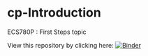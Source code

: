 # cp-Introduction
ECS780P : First Steps topic 

View this repository by clicking here:
[![Binder](https://mybinder.org/badge_logo.svg)](https://mybinder.org/v2/gh/pcffonseca/cp-FirstSteps.git/master)
